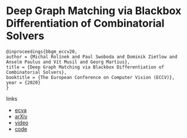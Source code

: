 # Deep Graph Matching via Blackbox Differentiation of Combinatorial Solvers

```
@inproceedings{bbgm_eccv20,
author = {Michal Rolínek and Paul Swoboda and Dominik Zietlow and Anselm Paulus and Vít Musil and Georg Martius},
title = {Deep Graph Matching via Blackbox Differentiation of Combinatorial Solvers},
booktitle = {The European Conference on Computer Vision (ECCV)},
year = {2020}
}
```

links
- [ecva](http://www.ecva.net/papers/eccv_2020/papers_ECCV/papers/123730409.pdf)
- [arXiv](https://arxiv.org/abs/2003.11657)
- [video](https://youtu.be/-KC_KOrGeUk)
- [code](https://github.com/martius-lab/blackbox-deep-graph-matching)
